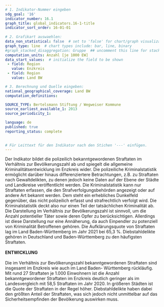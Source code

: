 ```yaml
---
# 1. Indikator-Nummer eingeben 
sdg_goal: '16'
indicator_number: 16.1
graph_title: global_indicators.16-1-title
indicator_sort_order: 16-01-01
 
# 2. Grafikart auswaehlen: 
data_non_statistical: false  # set to 'false' for chart/graph visualization 
graph_type: line  # chart types include: bar, line, binary 
#graph_stacked_disaggregation: Gruppe  ## uncomment this line for stacked bars. eplace 'Geschlecht' with the field of aggregation. 
computation_units: Anzahl [je 1000 EW] 
data_start_values:  # initialize the field to be shown  
 - field: Region 
   value: Enzkreis
 - field: Region 
   value: Land BW

# 3. Berechnung und Quelle eingeben: 
national_geographical_coverage: Land BW
computation_definitions: 

SOURCE_TYPE: Bertelsmann Stiftung / Wegweiser Kommune
source_earliest_available_1: 2013
source_periodicity_1: 

language: de   
published: true 
reporting_status: complete
 
 
# Für Leittext für den Indikator nach den Stichen '---' einfügen. 
---
```

Der Indikator bildet die polizeilich bekanntgewordenen Straftaten im Verhältnis zur Bevölkerungszahl ab und spiegelt die allgemeine Kriminalitätsentwicklung im Enzkreis wider. Die polizeiliche Kriminalstatistik ermöglicht darüber hinaus differenziertere Betrachtungen, z.B. zu Straftaten nach Gewaltdelikten, zu denen jedoch keine Daten auf der Ebene der Städte und Landkreise veröffentlicht werden. Die Kriminalstatistik kann nur Straftaten erfassen, die den Strafverfolgungsbehörden angezeigt oder auf andere Art bekannt werden. Dem steht ein erhebliches Dunkelfeld gegenüber, das nicht polizeilich erfasst und strafrechtlich verfolgt wird. Die Kriminalstatistik deckt also nur einen Teil der tatsächlichen Kriminalität ab. Die Darstellung im Verhältnis zur Bevölkerungszahl ist sinnvoll, um die Anzahl potentieller Täter sowie deren Opfer zu berücksichtigen. Allerdings ist diese Darstellung nur eine Annäherung, da auch Einpendler zu potenziell von Kriminalität Betroffenen gehören. Die Aufklärungsquote von Straftaten lag im Land Baden-Württemberg im Jahr 2021 bei 65,3 %. Diebstahldelikte gehören in Deutschland und Baden-Württemberg zu den häufigsten Straftaten. <br>
<br>
**ENTWICKLUNG** <br>
<br>
Die im Verhältnis zur Bevölkerungszahl bekanntgewordenen Straftaten sind insgesamt im Enzkreis wie auch im Land Baden- Württemberg rückläufig. Mit rund 27 Straftaten je 1.000 Einwohnern ist die Anzahl bekanntgewordener Straftaten im Enzkreis deutlich geringer als im Landesvergleich mit 58,5 Straftaten im Jahr 2020. In größeren Städten ist die Quote der Straftaten in der Regel höher. Diebstahldelikte haben dabei den größten Anteil der Straftaten, was sich jedoch nicht unmittelbar auf das Sicherheitsempfinden der Bevölkerung auswirken muss.
